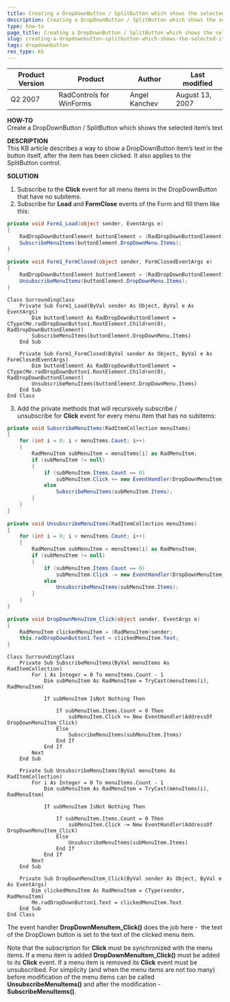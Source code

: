 ```yaml
---
title: Creating a DropDownButton / SplitButton which shows the selected item’s text
description: Creating a DropDownButton / SplitButton which shows the selected item’s text. Check it now!
type: how-to
page_title: Creating a DropDownButton / SplitButton which shows the selected item’s text
slug: creating-a-dropdownbutton-splitbutton-which-shows-the-selected-item-s-text
tags: dropdownbutton
res_type: kb
---
```


|Product Version|Product|Author|Last modified|
|----|----|----|----|
|Q2 2007|RadControls for WinForms|Angel Kanchev|August 13, 2007|
 
 
**HOW-TO**   
Create a DropDownButton / SplitButton which shows the selected item’s text  
   
**DESCRIPTION**  
This KB article describes a way to show a DropDownButton item’s text in the button itself, after the item has been clicked. It also applies to the SplitButton control.  
   
**SOLUTION**  
 
1. Subscribe to the **Click** event for all menu items in the DropDownButton that have no subitems.
2. Subscribe for **Load** and **FormClose** events of the Form and fill them like this:  

````C#
private void Form1_Load(object sender, EventArgs e)        
{        
    RadDropDownButtonElement buttonElement = (RadDropDownButtonElement)this.radDropDownButton1.RootElement.Children[0];        
    SubscribeMenuItems(buttonElement.DropDownMenu.Items);        
}        
       
private void Form1_FormClosed(object sender, FormClosedEventArgs e)        
{        
    RadDropDownButtonElement buttonElement = (RadDropDownButtonElement)this.radDropDownButton1.RootElement.Children[0];        
    UnsubscribeMenuItems(buttonElement.DropDownMenu.Items);        
}    

````
````VB.NET
Class SurroundingClass
    Private Sub Form1_Load(ByVal sender As Object, ByVal e As EventArgs)
        Dim buttonElement As RadDropDownButtonElement = CType(Me.radDropDownButton1.RootElement.Children(0), RadDropDownButtonElement)
        SubscribeMenuItems(buttonElement.DropDownMenu.Items)
    End Sub

    Private Sub Form1_FormClosed(ByVal sender As Object, ByVal e As FormClosedEventArgs)
        Dim buttonElement As RadDropDownButtonElement = CType(Me.radDropDownButton1.RootElement.Children(0), RadDropDownButtonElement)
        UnsubscribeMenuItems(buttonElement.DropDownMenu.Items)
    End Sub
End Class

```` 


3. Add the private methods that will recursively subscribe / unsubscribe for **Click** event for every menu item that has no subitems:  

````C#
private void SubscribeMenuItems(RadItemCollection menuItems)        
{        
    for (int i = 0; i < menuItems.Count; i++)        
    {        
        RadMenuItem subMenuItem = menuItems[i] as RadMenuItem;        
        if (subMenuItem != null)        
        {        
            if (subMenuItem.Items.Count == 0)        
                subMenuItem.Click += new EventHandler(DropDownMenuItem_Click);        
            else        
                SubscribeMenuItems(subMenuItem.Items);        
        }        
    }        
}        
       
private void UnsubscribeMenuItems(RadItemCollection menuItems)        
{        
    for (int i = 0; i < menuItems.Count; i++)        
    {        
        RadMenuItem subMenuItem = menuItems[i] as RadMenuItem;        
        if (subMenuItem != null)        
        {        
            if (subMenuItem.Items.Count == 0)        
                subMenuItem.Click -= new EventHandler(DropDownMenuItem_Click);        
            else        
                UnsubscribeMenuItems(subMenuItem.Items);        
        }        
    }        
}        
       
private void DropDownMenuItem_Click(object sender, EventArgs e)        
{        
    RadMenuItem clickedMenuItem = (RadMenuItem)sender;        
    this.radDropDownButton1.Text = clickedMenuItem.Text;        
}  

````
````VB.NET
Class SurroundingClass
    Private Sub SubscribeMenuItems(ByVal menuItems As RadItemCollection)
        For i As Integer = 0 To menuItems.Count - 1
            Dim subMenuItem As RadMenuItem = TryCast(menuItems(i), RadMenuItem)

            If subMenuItem IsNot Nothing Then

                If subMenuItem.Items.Count = 0 Then
                    subMenuItem.Click += New EventHandler(AddressOf DropDownMenuItem_Click)
                Else
                    SubscribeMenuItems(subMenuItem.Items)
                End If
            End If
        Next
    End Sub

    Private Sub UnsubscribeMenuItems(ByVal menuItems As RadItemCollection)
        For i As Integer = 0 To menuItems.Count - 1
            Dim subMenuItem As RadMenuItem = TryCast(menuItems(i), RadMenuItem)

            If subMenuItem IsNot Nothing Then

                If subMenuItem.Items.Count = 0 Then
                    subMenuItem.Click -= New EventHandler(AddressOf DropDownMenuItem_Click)
                Else
                    UnsubscribeMenuItems(subMenuItem.Items)
                End If
            End If
        Next
    End Sub

    Private Sub DropDownMenuItem_Click(ByVal sender As Object, ByVal e As EventArgs)
        Dim clickedMenuItem As RadMenuItem = CType(sender, RadMenuItem)
        Me.radDropDownButton1.Text = clickedMenuItem.Text
    End Sub
End Class

```` 

 
The event handler **DropDownMenuItem_Click()** does the job here -  the text of the DropDown button is set to the text of the clicked menu item.  
   
Note that the subscription for **Click** must be synchronized with the menu items. If a menu item is added **DropDownMenuItem\_Click()** must be added to its **Click** event. If a menu item is removed its **Click** event must be unsubscribed. For simplicity (and when the menu items are not too many) before modification of the menu items can be called **UnsubscribeMenuItems()** and after the modification - **SubscribeMenuItems()**.


